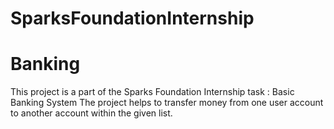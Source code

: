 # SparksFoundationInternship
# Banking 
This project is a part of the Sparks Foundation Internship task : Basic Banking System 
The project helps to transfer money from one user account to another account within the given list.
